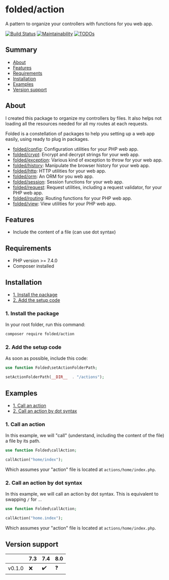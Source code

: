 # folded/action

A pattern to organize your controllers with functions for you web app.

[![Build Status](https://travis-ci.com/folded-php/action.svg?branch=master)](https://travis-ci.com/folded-php/action) [![Maintainability](https://api.codeclimate.com/v1/badges/abb7867ef7c3c0d21214/maintainability)](https://codeclimate.com/github/folded-php/action/maintainability) [![TODOs](https://img.shields.io/endpoint?url=https://api.tickgit.com/badge?repo=github.com/folded-php/action)](https://www.tickgit.com/browse?repo=github.com/getsentry/sentry-go)

## Summary

- [About](#about)
- [Features](#features)
- [Requirements](#requirements)
- [Installation](#installation)
- [Examples](#examples)
- [Version support](#version-support)

## About

I created this package to organize my controllers by files. It also helps not loading all the resources needed for all my routes at each requests.

Folded is a constellation of packages to help you setting up a web app easily, using ready to plug in packages.

- [folded/config](https://github.com/folded-php/config): Configuration utilities for your PHP web app.
- [folded/crypt](https://github.com/folded-php/crypt): Encrypt and decrypt strings for your web app.
- [folded/exception](https://github.com/folded-php/exception): Various kind of exception to throw for your web app.
- [folded/history](https://github.com/folded-php/history): Manipulate the browser history for your web app.
- [folded/http](https://github.com/folded-php/http): HTTP utilities for your web app.
- [folded/orm](https://github.com/folded-php/orm): An ORM for you web app.
- [folded/session](https://github.com/folded-php/session): Session functions for your web app.
- [folded/request](https://github.com/folded-php/request): Request utilities, including a request validator, for your PHP web app.
- [folded/routing](https://github.com/folded-php/routing): Routing functions for your PHP web app.
- [folded/view](https://github.com/folded-php/view): View utilities for your PHP web app.

## Features

- Include the content of a file (can use dot syntax)

## Requirements

- PHP version >= 7.4.0
- Composer installed

## Installation

- [1. Install the package](#1-install-the-package)
- [2. Add the setup code](#2-add-the-setup-code)

### 1. Install the package

In your root folder, run this command:

```bash
composer require folded/action
```

### 2. Add the setup code

As soon as possible, include this code:

```php
use function Folded\setActionFolderPath;

setActionFolderPath(__DIR__  . "/actions");
```

## Examples

- [1. Call an action](#1-call-an-action)
- [2. Call an action by dot syntax](#2-call-an-action-by-dot-syntax)

### 1. Call an action

In this example, we will "call" (understand, including the content of the file) a file by its path.

```php
use function Folded\callAction;

callAction("home/index");
```

Which assumes your "action" file is located at `actions/home/index.php`.

### 2. Call an action by dot syntax

In this example, we will call an action by dot syntax. This is equivalent to swapping `/` for `.`.

```php
use function Folded\callAction;

callAction("home.index");
```

Which assumes your "action" file is located at `actions/home/index.php`.

## Version support

|        | 7.3 | 7.4 | 8.0 |
| ------ | --- | --- | --- |
| v0.1.0 | ❌  | ✔️  | ❓  |
